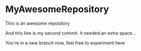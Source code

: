 # MyAwesomeRepository
This is an awesome repository

And this line is my second commit. It needed an extra space...

You're in a new branch now, feel free to experiment here
